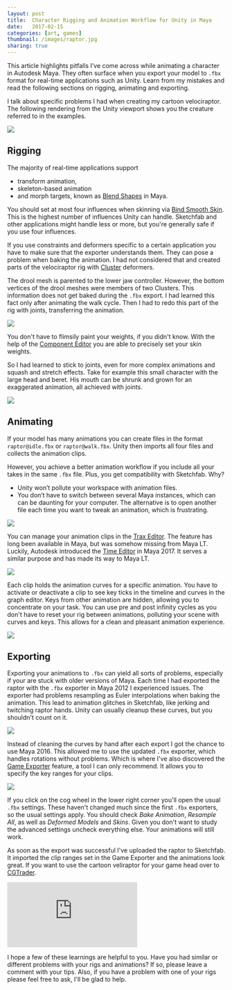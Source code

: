 ```yaml
---
layout: post
title:  Character Rigging and Animation Workflow for Unity in Maya
date:   2017-02-15
categories: [art, games]
thumbnail: /images/raptor.jpg
sharing: true
---
```


<style>
.Article-content img {
    max-width: calc(100% - 4 * 1.375em);
    max-height: 480px;
}
</style>

This article highlights pitfalls I’ve come across while animating a character in Autodesk Maya. They often surface when you export your model to `.fbx` format for real-time applications such as Unity. Learn from my mistakes and read the following sections on rigging, animating and exporting.

I talk about specific problems I had when creating my cartoon velociraptor. The following rendering from the Unity viewport shows you the creature referred to in the examples.

![](/images/raptor.jpg)

## Rigging

The majority of real-time applications support

* transform animation,
* skeleton-based animation
* and morph targets, known as [Blend Shapes][] in Maya.

You should set at most four influences when skinning via [Bind Smooth Skin][]. This is the highest number of influences Unity can handle. Sketchfab and other applications might handle less or more, but you're generally safe if you use four influences.

If you use constraints and deformers specific to a certain application you have to make sure that the exporter understands them. They can pose a problem when baking the animation. I had not considered that and created parts of the velociraptor rig with [Cluster][] deformers. 

The drool mesh is parented to the lower jaw controller. However, the bottom vertices of the drool meshes were members of two Clusters. This information does not get baked during the `.fbx` export. I had learned this fact only after animating the walk cycle. Then I had to redo this part of the rig with joints, transferring the animation.

![](/images/drool-joints-and-rig-controls.png)

You don't have to flimsily paint your weights, if you didn't know. With the help of the [Component Editor][] you are able to precisely set your skin weights.

So I had learned to stick to joints, even for more complex animations and squash and stretch effects. Take for example this small character with the large head and beret. His mouth can be shrunk and grown for an exaggerated animation, all achieved with joints.

![](/images/squash-and-strech-head-rig.png)

## Animating

If your model has many animations you can create files in the format `raptor@idle.fbx` or `raptor@walk.fbx`. Unity then imports all four files and collects the animation clips.

However, you achieve a better animation workflow if you include all your takes in the same `.fbx` file. Plus, you get compatibility with Sketchfab. Why?

* Unity won’t pollute your workspace with animation files. 
* You don’t have to switch between several Maya instances, which can  can be daunting for your computer. The alternative is to open another file each time you want to tweak an animation, which is frustrating.

![](https://docs.unity3d.com/uploads/Main/animation_at_naming.png)

You can manage your animation clips in the [Trax Editor][]. The feature has long been available in Maya, but was somehow missing from Maya LT. Luckily, Autodesk introduced the [Time Editor][] in Maya 2017. It serves a similar purpose and has made its way to Maya LT.

![](/images/trax-editor.png)

Each clip holds the animation curves for a specific animation. You have to activate or deactivate a clip to see key ticks in the timeline and curves in the graph editor. Keys from other animation are hidden, allowing you to concentrate on your task. You can use pre and post infinity cycles as you don't have to reset your rig between animations, polluting your scene with curves and keys. This allows for a clean and pleasant animation experience.

![](/images/graph-editor.png)

## Exporting

Exporting your animations to `.fbx` can yield all sorts of problems, especially if your are stuck with older versions of Maya. Each time I had exported the raptor with the `.fbx` exporter in Maya 2012 I experienced issues. The exporter had problems resampling as Euler interpolations when baking the animation. This lead to animation glitches in Sketchfab, like jerking and twitching raptor hands. Unity can usually cleanup these curves, but you shouldn't count on it.

![](/images/resample-as-euler-interpolation-problems.png)

Instead of cleaning the curves by hand after each export I got the chance to use Maya 2016. This allowed me to use the updated `.fbx` exporter, which handles rotations without problems. Which is where I've also discovered the  [Game Exporter][] feature, a tool I can only recommend. It allows you to specify the key ranges for your clips.

![](/images/game-exporter.png)

If you click on the cog wheel in the lower right corner you'll open the usual `.fbx` settings. These haven't changed much since the first `.fbx` exporters, so the usual settings apply. You should check _Bake Animation_, _Resample All_, as well as _Deformed Models_ and _Skins_. Given you don't want to study the advanced settings uncheck everything else. Your animations will still work.

<!-- ![](/images/advanced-settings.png) -->

As soon as the export was successful I've uploaded the raptor to Sketchfab. It imported the clip ranges set in the Game Exporter and the animations look great. If you want to use the cartoon veliraptor for your game head over to [CGTrader][].

<div class="FlexEmbed">
    <div class="FlexEmbed-ratio FlexEmbed-ratio--16by9">
        <iframe class="FlexEmbed-content" src="https://sketchfab.com/models/862273bcc4764dc39e86b88f46dd69ea/embed" frameborder="0" allowvr allowfullscreen mozallowfullscreen="true" webkitallowfullscreen="true" onmousewheel=""></iframe>
    </div>
</div>

I hope a few of these learnings are helpful to you. Have you had similar or different problems with your rigs and animations? If so, please leave a comment with your tips. Also, if you have a problem with one of your rigs please feel free to ask, I'll be glad to help.



[Blend Shapes]: https://knowledge.autodesk.com/guidref/MAYAUL/2016/learn-explore/GUID-B8853C3F-2997-4DC2-95A0-7C43E45888E4]
[Cluster]: https://knowledge.autodesk.com/guidref/MAYAUL/2016/learn-explore/GUID-B7C96FEA-C415-4927-8E02-396F0E837DE2
[Component Editor]: https://knowledge.autodesk.com/guidref/MAYAUL/2015/learn-explore/Basics_Windows_and_Editors_Component_Editor
[Bind Smooth Skin]: https://knowledge.autodesk.com/guidref/MAYAUL/2016/learn-explore/GUID-8DBA9E62-3854-4348-A0AD-1F981ECEA54F]
[Trax Editor]: https://knowledge.autodesk.com/guidref/MAYAUL/2016/learn-explore/GUID-33C829F4-635C-4DEB-956C-6A54BEE1EC89]
[Time Editor]: https://knowledge.autodesk.com/guidref/MAYAUL/2017/learn-explore/GUID-E4B5DB7D-7351-4561-BD8B-60AC9D48DDF6]
[Game Exporter]: https://knowledge.autodesk.com/guidref/MAYAUL/2016/learn-explore/GUID-2DB6E7B0-04B8-4585-91E9-7D64B02D0338
[CGTrader]: https://www.cgtrader.com/3d-models/animals/dinosaur/velociraptor-16bc459b-4c90-4cce-ae1b-ddb6a84a71cf
